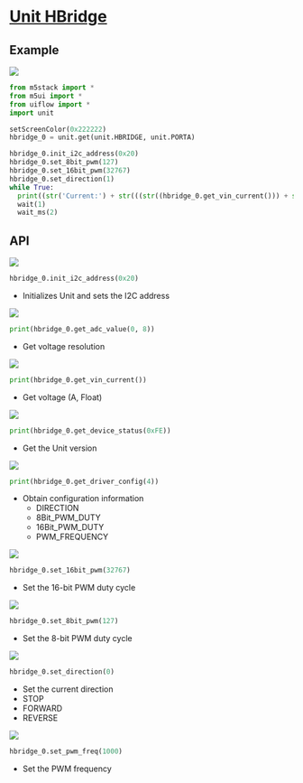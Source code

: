 # [Unit HBridge](/en/unit/Hbridge%20Unit)

## Example

<img class="blockly_svg" src="https://m5stack.oss-cn-shenzhen.aliyuncs.com/resource/docs/static/assets/img/uiflow/blockly/unit/hbridge/uiflow_block_example.svg">

```python
from m5stack import *
from m5ui import *
from uiflow import *
import unit

setScreenColor(0x222222)
hbridge_0 = unit.get(unit.HBRIDGE, unit.PORTA)

hbridge_0.init_i2c_address(0x20)
hbridge_0.set_8bit_pwm(127)
hbridge_0.set_16bit_pwm(32767)
hbridge_0.set_direction(1)
while True:
  print((str('Current:') + str(((str((hbridge_0.get_vin_current())) + str('A'))))))
  wait(1)
  wait_ms(2)
```

## API

<img class="blockly_svg" src="https://m5stack.oss-cn-shenzhen.aliyuncs.com/resource/docs/static/assets/img/uiflow/blockly/unit/hbridge/uiflow_block_unit_hbridge_init.svg">

```python
hbridge_0.init_i2c_address(0x20)
```

- Initializes Unit and sets the I2C address

<img class="blockly_svg" src="https://m5stack.oss-cn-shenzhen.aliyuncs.com/resource/docs/static/assets/img/uiflow/blockly/unit/hbridge/uiflow_block_unit_hbridge_get_adc_value.svg">

```python
print(hbridge_0.get_adc_value(0, 8))
```

- Get voltage resolution

<img class="blockly_svg" src="https://m5stack.oss-cn-shenzhen.aliyuncs.com/resource/docs/static/assets/img/uiflow/blockly/unit/hbridge/uiflow_block_unit_hbridge_get_current.svg">

```python
print(hbridge_0.get_vin_current())
```

- Get voltage (A, Float)

<img class="blockly_svg" src="https://m5stack.oss-cn-shenzhen.aliyuncs.com/resource/docs/static/assets/img/uiflow/blockly/unit/hbridge/uiflow_block_unit_hbridge_get_device_status.svg">

```python
print(hbridge_0.get_device_status(0xFE))
```

- Get the Unit version

<img class="blockly_svg" src="https://m5stack.oss-cn-shenzhen.aliyuncs.com/resource/docs/static/assets/img/uiflow/blockly/unit/hbridge/uiflow_block_unit_hbridge_get_driver_config.svg">

```python
print(hbridge_0.get_driver_config(4))
```

- Obtain configuration information
  - DIRECTION
  - 8Bit_PWM_DUTY
  - 16Bit_PWM_DUTY
  - PWM_FREQUENCY

<img class="blockly_svg" src="https://m5stack.oss-cn-shenzhen.aliyuncs.com/resource/docs/static/assets/img/uiflow/blockly/unit/hbridge/uiflow_block_unit_hbridge_set_16bit_pwm.svg">

```python
hbridge_0.set_16bit_pwm(32767)
```

- Set the 16-bit PWM duty cycle

<img class="blockly_svg" src="https://m5stack.oss-cn-shenzhen.aliyuncs.com/resource/docs/static/assets/img/uiflow/blockly/unit/hbridge/uiflow_block_unit_hbridge_set_8bit_pwm.svg">

```python
hbridge_0.set_8bit_pwm(127)
```

- Set the 8-bit PWM duty cycle

<img class="blockly_svg" src="https://m5stack.oss-cn-shenzhen.aliyuncs.com/resource/docs/static/assets/img/uiflow/blockly/unit/hbridge/uiflow_block_unit_hbridge_set_direction.svg">

```python
hbridge_0.set_direction(0)
```

- Set the current direction
 - STOP
 - FORWARD
 - REVERSE

<img class="blockly_svg" src="https://m5stack.oss-cn-shenzhen.aliyuncs.com/resource/docs/static/assets/img/uiflow/blockly/unit/hbridge/uiflow_block_unit_hbridge_set_pwm_freq.svg">

```python
hbridge_0.set_pwm_freq(1000)
```

- Set the PWM frequency

